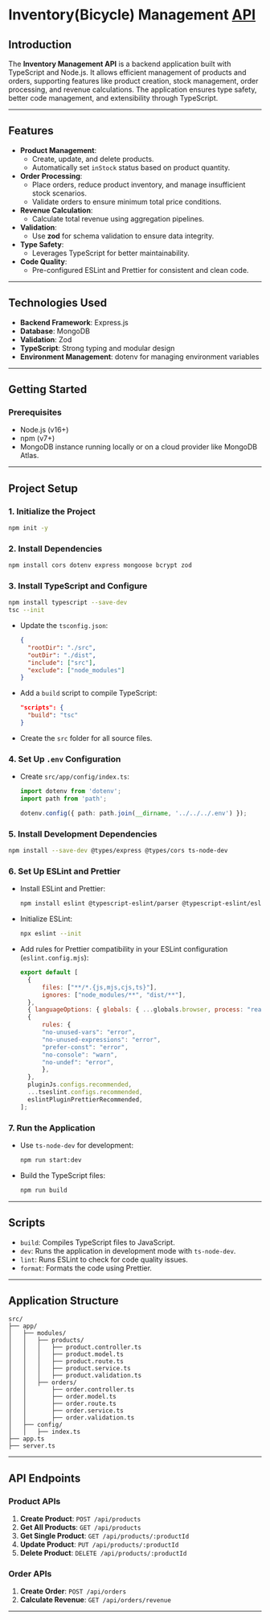 
# Inventory(Bicycle) Management [API](https://bicycle-store-04.vercel.app/)

## Introduction
The **Inventory Management API** is a backend application built with TypeScript and Node.js. It allows efficient management of products and orders, supporting features like product creation, stock management, order processing, and revenue calculations. The application ensures type safety, better code management, and extensibility through TypeScript.

---

## Features
- **Product Management**:
  - Create, update, and delete products.
  - Automatically set `inStock` status based on product quantity.
- **Order Processing**:
  - Place orders, reduce product inventory, and manage insufficient stock scenarios.
  - Validate orders to ensure minimum total price conditions.
- **Revenue Calculation**:
  - Calculate total revenue using aggregation pipelines.
- **Validation**:
  - Use **zod** for schema validation to ensure data integrity.
- **Type Safety**:
  - Leverages TypeScript for better maintainability.
- **Code Quality**:
  - Pre-configured ESLint and Prettier for consistent and clean code.

---

## Technologies Used
- **Backend Framework**: Express.js
- **Database**: MongoDB
- **Validation**: Zod
- **TypeScript**: Strong typing and modular design
- **Environment Management**: dotenv for managing environment variables

---

## Getting Started

### Prerequisites
- Node.js (v16+)
- npm (v7+)
- MongoDB instance running locally or on a cloud provider like MongoDB Atlas.

---

## Project Setup

### 1. Initialize the Project
```bash
npm init -y
```

### 2. Install Dependencies
```bash
npm install cors dotenv express mongoose bcrypt zod
```

### 3. Install TypeScript and Configure
```bash
npm install typescript --save-dev
tsc --init
```

- Update the `tsconfig.json`:
  ```json
  {
    "rootDir": "./src",
    "outDir": "./dist",
    "include": ["src"],
    "exclude": ["node_modules"]
  }
  ```

- Add a `build` script to compile TypeScript:
  ```json
  "scripts": {
    "build": "tsc"
  }
  ```

- Create the `src` folder for all source files.

### 4. Set Up `.env` Configuration
- Create `src/app/config/index.ts`:
  
  ```typescript
  import dotenv from 'dotenv';
  import path from 'path';

  dotenv.config({ path: path.join(__dirname, '../../../.env') });
  ```

### 5. Install Development Dependencies
```bash
npm install --save-dev @types/express @types/cors ts-node-dev
```

### 6. Set Up ESLint and Prettier
- Install ESLint and Prettier:
  ```bash
  npm install eslint @typescript-eslint/parser @typescript-eslint/eslint-plugin prettier eslint-config-prettier --save-dev
  ```

- Initialize ESLint:
  ```bash
  npx eslint --init
  ```

- Add rules for Prettier compatibility in your ESLint configuration (`eslint.config.mjs`):
  ```javascript
  export default [
    {
        files: ["**/*.{js,mjs,cjs,ts}"],
        ignores: ["node_modules/**", "dist/**"],
    },
    { languageOptions: { globals: { ...globals.browser, process: "readonly" } } },
    {
        rules: {
        "no-unused-vars": "error",
        "no-unused-expressions": "error",
        "prefer-const": "error",
        "no-console": "warn",
        "no-undef": "error",
        },
    },
    pluginJs.configs.recommended,
    ...tseslint.configs.recommended,
    eslintPluginPrettierRecommended,
  ];
  ```

### 7. Run the Application
- Use `ts-node-dev` for development:
  ```bash
  npm run start:dev
  ```

- Build the TypeScript files:
  ```bash
  npm run build
  ```

---

## Scripts
- `build`: Compiles TypeScript files to JavaScript.
- `dev`: Runs the application in development mode with `ts-node-dev`.
- `lint`: Runs ESLint to check for code quality issues.
- `format`: Formats the code using Prettier.

---

## Application Structure
```
src/
├── app/
│   ├── modules/
│   │   ├── products/
│   │   │   ├── product.controller.ts
│   │   │   ├── product.model.ts
│   │   │   ├── product.route.ts
│   │   │   ├── product.service.ts
│   │   │   ├── product.validation.ts
│   │   ├── orders/
│   │       ├── order.controller.ts
│   │       ├── order.model.ts
│   │       ├── order.route.ts
│   │       ├── order.service.ts
│   │       ├── order.validation.ts
│   ├── config/
│   │   ├── index.ts
├── app.ts
├── server.ts
```

---

## API Endpoints

### Product APIs
1. **Create Product**: `POST /api/products`
2. **Get All Products**: `GET /api/products`
3. **Get Single Product**: `GET /api/products/:productId`
4. **Update Product**: `PUT /api/products/:productId`
5. **Delete Product**: `DELETE /api/products/:productId`

### Order APIs
1. **Create Order**: `POST /api/orders`
2. **Calculate Revenue**: `GET /api/orders/revenue`

---